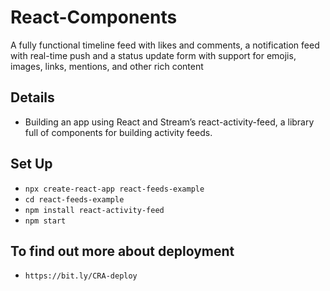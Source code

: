 # React-Components
A fully functional timeline feed with likes and comments, a notification feed with real-time push and a status update form with support for emojis, images, links, mentions, and other rich content

## Details
- Building an app using React and Stream’s react-activity-feed, a library full of components for building activity feeds.

## Set Up
- `npx create-react-app react-feeds-example`
- `cd react-feeds-example`
- `npm install react-activity-feed`
- `npm start`

## To find out more about deployment
- `https://bit.ly/CRA-deploy`
